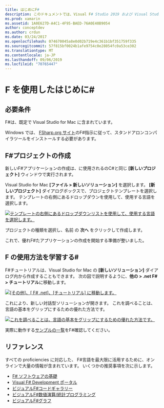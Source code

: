 ```yaml
---
title: はじめにF#
description: このドキュメントでは、Visual F# Studio 2019 および Visual Studio for Mac で Xamarin アプリケーションを構築する方法について説明し、使用する方法について説明します。
ms.prod: xamarin
ms.assetid: 1A0E627D-A4C1-4F95-BAED-76A0E40B9054
author: conceptdev
ms.author: crdun
ms.date: 03/24/2017
ms.openlocfilehash: 074670045a8e0d02b719e4c361b1bf351759f335
ms.sourcegitcommit: 57f815bf0024b1afe9754c0e28054fc0a53ce302
ms.translationtype: MT
ms.contentlocale: ja-JP
ms.lasthandoff: 09/06/2019
ms.locfileid: "70765447"
---
```

# <a name="getting-started-with-f35"></a>F を使用したはじめに&#35;

## <a name="requirements"></a>必要条件

F#は、既定で Visual Studio for Mac に含まれています。

Windows では、 [FSharp.org サイト](http://fsharp.org/use/windows/)のF#指示に従って、スタンドアロンコンパイラツールをインストールする必要があります。

## <a name="creating-an-f35-project"></a>F&#35;プロジェクトの作成

新しいF#アプリケーションの作成は、に使用されるのC#と同じ **[新しいプロジェクト]** ウィンドウで実行されます。

Visual Studio for Mac **[ファイル > 新しいソリューション]** を選択します。 **[新しいプロジェクト]** ダイアログボックスで、プロジェクトテンプレートを選択します。 テンプレートの右側にあるドロップダウンを使用して、使用する言語を選択します。

 [![](overview-images/choosefsharp.png "テンプレートの右側にあるドロップダウンリストを使用して、使用する言語を選択します。")](overview-images/choosefsharp.png#lightbox)

プロジェクトの種類を選択し、名前 の **次へ** をクリックして作成します。

これで、優れF#たアプリケーションの作成を開始する準備が整いました。

## <a name="learning-to-use-f35"></a>F の使用方法を学習する&#35;

F#チュートリアルは、Visual Studio for Mac の **[新しいソリューション]** ダイアログ内から作成することもできます。 次の図で説明するように、**他の > .net F# > チュートリアル**に移動します。

 [![](overview-images/fsharptutorial.png "[その他]、[ F# .net]、[チュートリアル] に移動します。")](overview-images/fsharptutorial.png#lightbox)

これにより、新しい対話型ソリューションが開きます。 これを調べることは、言語の基本をグリップにするための優れた方法です。

 [![](overview-images/newtutorial-sml.png "これを調べることは、言語の基本をグリップにするための優れた方法です。")](overview-images/newtutorial.png#lightbox)

実際に動作する[サンプルの一覧](~/cross-platform/platform/fsharp/samples.md)をF#確認してください。

## <a name="references"></a>リファレンス

すべての proficiencies に対応した、 F#言語を最大限に活用するために、オンラインで大量の情報が含まれています。 いくつかの推奨事項を次に示します。

- [F# ソフトウェアの基礎](http://fsharp.org)
- [Visual F# Development ポータル](http://go.microsoft.com/fwlink/?LinkID=234174)
- [ビジュアルF#コードギャラリー](http://go.microsoft.com/fwlink/?LinkID=124614)
- [ビジュアルF#数値演算/統計プログラミング](http://go.microsoft.com/fwlink/?LinkId=235173)
- [ビジュアルF#グラフ](http://go.microsoft.com/fwlink/?LinkId=235176)
